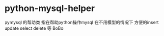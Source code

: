 # python-mysql-helper
pymysql 的帮助类
指在帮助python操作mysql 在不用模型的情况下 方便的insert update select delete 等 BoBo
